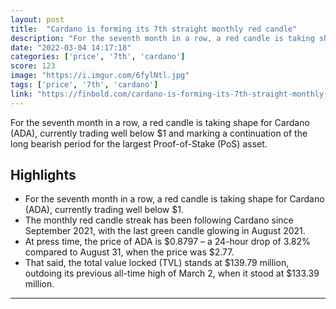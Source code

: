 ```yaml
---
layout: post
title:  "Cardano is forming its 7th straight monthly red candle"
description: "For the seventh month in a row, a red candle is taking shape for Cardano (ADA), currently trading well below $1 and marking a continuation of the long bearish period for the largest Proof-of-Stake (PoS) asset."
date: "2022-03-04 14:17:18"
categories: ['price', '7th', 'cardano']
score: 123
image: "https://i.imgur.com/6fylNtl.jpg"
tags: ['price', '7th', 'cardano']
link: "https://finbold.com/cardano-is-forming-its-7th-straight-monthly-red-candle/"
---
```


For the seventh month in a row, a red candle is taking shape for Cardano (ADA), currently trading well below $1 and marking a continuation of the long bearish period for the largest Proof-of-Stake (PoS) asset.

## Highlights

- For the seventh month in a row, a red candle is taking shape for Cardano (ADA), currently trading well below $1.
- The monthly red candle streak has been following Cardano since September 2021, with the last green candle glowing in August 2021.
- At press time, the price of ADA is $0.8797 – a 24-hour drop of 3.82% compared to August 31, when the price was $2.77.
- That said, the total value locked (TVL) stands at $139.79 million, outdoing its previous all-time high of March 2, when it stood at $133.39 million.

---
